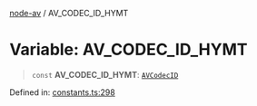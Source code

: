 [node-av](../globals.md) / AV\_CODEC\_ID\_HYMT

# Variable: AV\_CODEC\_ID\_HYMT

> `const` **AV\_CODEC\_ID\_HYMT**: [`AVCodecID`](../type-aliases/AVCodecID.md)

Defined in: [constants.ts:298](https://github.com/seydx/av/blob/f8631fc881b394300b1479f511d55cf1c370a87f/src/constants/constants.ts#L298)
